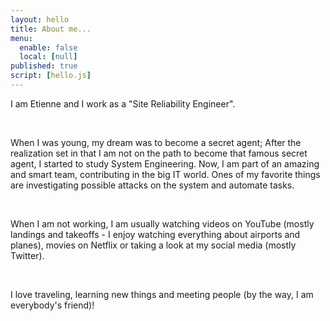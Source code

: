 ```yaml
---
layout: hello
title: About me...
menu:
  enable: false
  local: [null]
published: true
script: [hello.js]
---
```


I am Etienne and I work as a "Site Reliability Engineer".


<p><br /></p>
When I was young, my dream was to become a secret agent; After the realization set in that I am not on the path to become that famous secret agent, I started to study System Engineering. Now, I am part of an amazing and smart team, contributing in the big IT world. Ones of my favorite things are investigating possible attacks on the system and automate tasks.

<p><br /></p>
When I am not working, I am usually watching videos on YouTube (mostly landings and takeoffs - I enjoy watching everything about airports and planes), movies on Netflix or taking a look at my social media (mostly Twitter).

<p><br /></p>
I love traveling, learning new things and meeting people (by the way, I am everybody's friend)!
